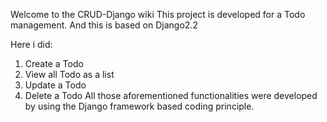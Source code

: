 Welcome to the CRUD-Django wiki
This project is developed for a Todo management. And this is based on Django2.2

Here i did:

 1. Create a Todo
 2. View all Todo as a list 
 2. Update a Todo
 3. Delete a Todo
All those aforementioned functionalities were developed by using the Django framework based coding principle.
